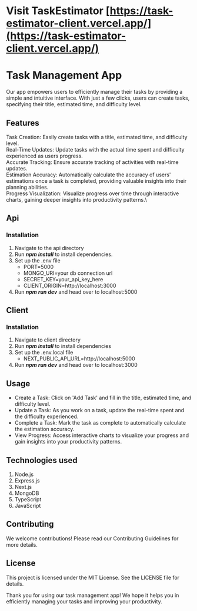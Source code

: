 # Visit TaskEstimator  [https://task-estimator-client.vercel.app/](https://task-estimator-client.vercel.app/)




# Task Management App
Our app empowers users to efficiently manage their tasks by providing a simple and intuitive interface. With just a few clicks, users can create tasks, specifying their title, estimated time, and difficulty level.

## Features
Task Creation: Easily create tasks with a title, estimated time, and difficulty level.\
Real-Time Updates: Update tasks with the actual time spent and difficulty experienced as users progress.\
Accurate Tracking: Ensure accurate tracking of activities with real-time updates.\
Estimation Accuracy: Automatically calculate the accuracy of users' estimations once a task is completed, providing valuable insights into their planning abilities.\
Progress Visualization: Visualize progress over time through interactive charts, gaining deeper insights into productivity patterns.\


## Api
### Installation

1. Navigate to the api directory
2. Run ***npm install*** to install dependencies.
3. Set up the .env file 
    - PORT=5000
    - MONGO_URI=your db connection url
    - SECRET_KEY=your_api_key_here
    - CLIENT_ORIGIN=http://localhost:3000 
4. Run ***npm run dev*** and head over to localhost:5000

## Client
### Installation

1. Navigate to client directory
2. Run ***npm install*** to install dependencies
3. Set up the .env.local file 
    - NEXT_PUBLIC_API_URL=http://localhost:5000
4. Run ***npm run dev*** and head over to localhost:3000

## Usage
- Create a Task: Click on 'Add Task' and fill in the title, estimated time, and difficulty level.
- Update a Task: As you work on a task, update the real-time spent and the difficulty experienced.
- Complete a Task: Mark the task as complete to automatically calculate the estimation accuracy.
- View Progress: Access interactive charts to visualize your progress and gain insights into your productivity patterns.

## Technologies used
1. Node.js
2. Express.js
3. Next.js
4. MongoDB
5. TypeScript
6. JavaScript

## Contributing
We welcome contributions! Please read our Contributing Guidelines for more details.

## License
This project is licensed under the MIT License. See the LICENSE file for details.

Thank you for using our task management app! We hope it helps you in efficiently managing your tasks and improving your productivity.
